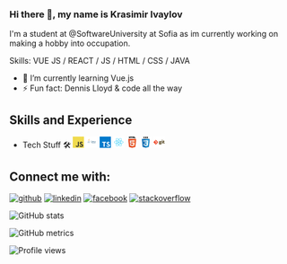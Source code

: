 ### Hi there 👋, my name is Krasimir Ivaylov
I'm a student at @SoftwareUniversity at Sofia as im currently working on making a hobby into occupation.

Skills: VUE JS / REACT / JS / HTML / CSS / JAVA

- 🌱 I’m currently learning Vue.js 
- ⚡ Fun fact: Dennis Lloyd & code all the way 
## Skills and Experience
* Tech Stuff 🛠
<code><img height="20" src="https://raw.githubusercontent.com/github/explore/80688e429a7d4ef2fca1e82350fe8e3517d3494d/topics/javascript/javascript.png"></code>
<code><img height="20" src="https://raw.githubusercontent.com/github/explore/80688e429a7d4ef2fca1e82350fe8e3517d3494d/topics/java/java.png"></code>
<code><img height="20" src="https://raw.githubusercontent.com/github/explore/80688e429a7d4ef2fca1e82350fe8e3517d3494d/topics/typescript/typescript.png"></code>
<code><img height="20" src="https://raw.githubusercontent.com/github/explore/80688e429a7d4ef2fca1e82350fe8e3517d3494d/topics/react/react.png"></code>
<code><img height="20" src="https://raw.githubusercontent.com/github/explore/80688e429a7d4ef2fca1e82350fe8e3517d3494d/topics/html/html.png"></code>
<code><img height="20" src="https://raw.githubusercontent.com/github/explore/80688e429a7d4ef2fca1e82350fe8e3517d3494d/topics/css/css.png"></code>
<code><img height="20" src="https://raw.githubusercontent.com/github/explore/80688e429a7d4ef2fca1e82350fe8e3517d3494d/topics/git/git.png"></code>
<code><img height="20" src=""></code>

## Connect me with:
[<img src='https://cdn.jsdelivr.net/npm/simple-icons@3.0.1/icons/github.svg' alt='github' height='40'>](https://github.com/KrasiIvaylov)  [<img src='https://cdn.jsdelivr.net/npm/simple-icons@3.0.1/icons/linkedin.svg' alt='linkedin' height='40'>](https://www.linkedin.com/in/krasimir-ivaylov-3b6800198/)  [<img src='https://cdn.jsdelivr.net/npm/simple-icons@3.0.1/icons/facebook.svg' alt='facebook' height='40'>](https://www.facebook.com/krasivaylov)  [<img src='https://cdn.jsdelivr.net/npm/simple-icons@3.0.1/icons/stackoverflow.svg' alt='stackoverflow' height='40'>](https://stackoverflow.com/users/user:15108320)  

![GitHub stats](https://github-readme-stats.vercel.app/api?username=KrasiIvaylov&show_icons=true)  

![GitHub metrics](https://metrics.lecoq.io/KrasiIvaylov)  

![Profile views](https://gpvc.arturio.dev/KrasiIvaylov)  

